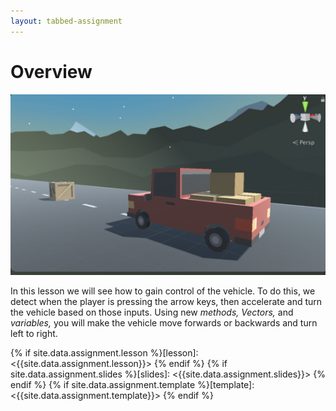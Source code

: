 ```yaml
---
layout: tabbed-assignment
---
```


# Overview

<img class="overview-image" src="assets/images/screen-capture.png">

In this lesson we will see how to gain control of the vehicle. To do this, we detect when the player is pressing the arrow keys, then accelerate and turn the vehicle based on those inputs. Using new _methods, Vectors,_ and _variables,_ you will make the vehicle move forwards or backwards and turn left to right.

<!-- Don't edit links here, change them in _data/assignment.yml instead. -->

{% if site.data.assignment.lesson   %}[lesson]: <{{site.data.assignment.lesson}}>     {% endif %}
{% if site.data.assignment.slides   %}[slides]:   <{{site.data.assignment.slides}}>   {% endif %}
{% if site.data.assignment.template %}[template]: <{{site.data.assignment.template}}> {% endif %}
